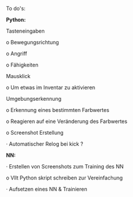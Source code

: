 To do's:


**Python:**

Tasteneingaben

o    Bewegungsrichtung

o    Angriff

o    Fähigkeiten


Mausklick

o    Um etwas im Inventar zu aktivieren



Umgebungserkennung

o    Erkennung eines bestimmten Farbwertes

o    Reagieren auf eine Veränderung des Farbwertes

o    Screenshot Erstellung

·         Automatischer Relog bei kick ?

 

**NN:**

·         Erstellen von Screenshots zum Training des NN

o    Vllt Python skript schreiben zur Vereinfachung

·         Aufsetzen eines NN & Trainieren
